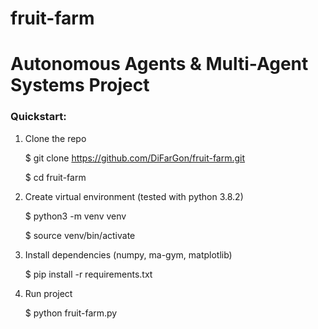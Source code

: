 # fruit-farm
# Autonomous Agents & Multi-Agent Systems Project

### Quickstart:

1. Clone the repo


    $ git clone https://github.com/DiFarGon/fruit-farm.git
    
    $ cd fruit-farm

2. Create virtual environment (tested with python 3.8.2)


    $ python3 -m venv venv
    
    $ source venv/bin/activate

3. Install dependencies (numpy, ma-gym, matplotlib)


    $ pip install -r requirements.txt

4. Run project


    $ python fruit-farm.py


